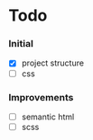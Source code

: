 # Todo

### Initial

- [x] project structure
- [ ] css

### Improvements

- [ ] semantic html
- [ ] scss
